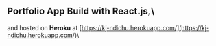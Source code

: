## Portfolio App Build with React.js,\
and hosted on **Heroku** at [https://kj-ndichu.herokuapp.com/](https://kj-ndichu.herokuapp.com/)\



